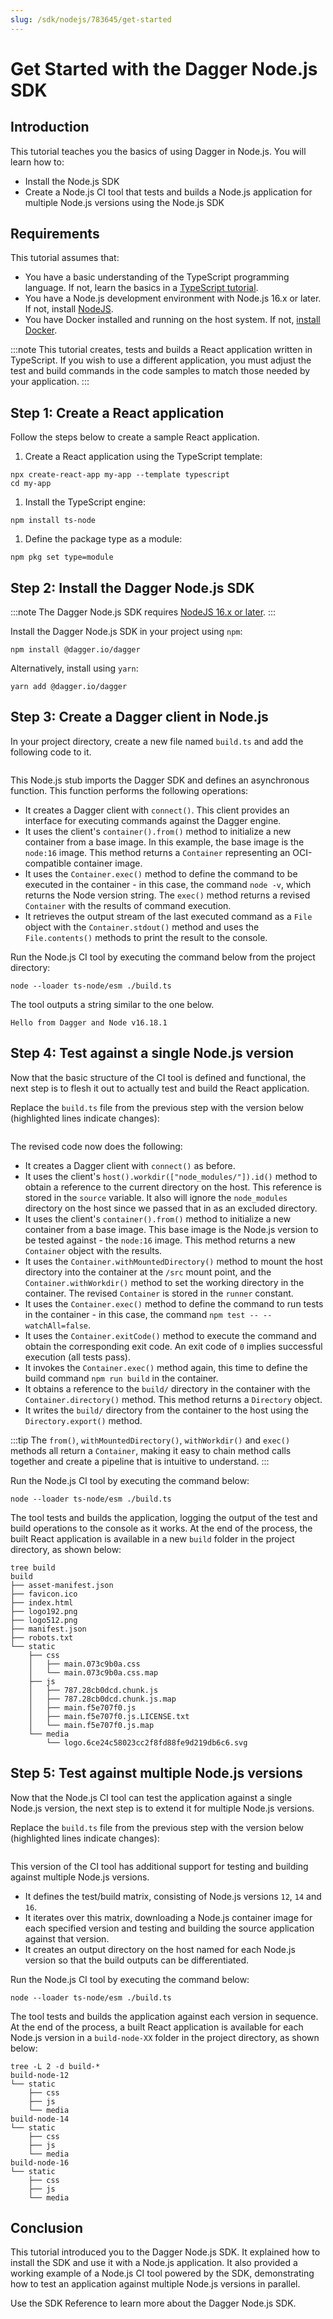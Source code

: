 ```yaml
---
slug: /sdk/nodejs/783645/get-started
---
```


# Get Started with the Dagger Node.js SDK

## Introduction

This tutorial teaches you the basics of using Dagger in Node.js. You will learn how to:

- Install the Node.js SDK
- Create a Node.js CI tool that tests and builds a Node.js application for multiple Node.js versions using the Node.js SDK

## Requirements

This tutorial assumes that:

- You have a basic understanding of the TypeScript programming language. If not, learn the basics in a [TypeScript tutorial](https://www.typescriptlang.org/docs/handbook/typescript-from-scratch.html).
- You have a Node.js development environment with Node.js 16.x or later. If not, install [NodeJS](https://nodejs.org/en/download/).
- You have Docker installed and running on the host system. If not, [install Docker](https://docs.docker.com/engine/install/).

:::note
This tutorial creates, tests and builds a React application written in TypeScript. If you wish to use a different application, you must adjust the test and build commands in the code samples to match those needed by your application.
:::

## Step 1: Create a React application

Follow the steps below to create a sample React application.

1. Create a React application using the TypeScript template:

  ```shell
  npx create-react-app my-app --template typescript
  cd my-app
  ```

1. Install the TypeScript engine:

  ```shell
  npm install ts-node
  ```

1. Define the package type as a module:

  ```shell
  npm pkg set type=module
  ```

## Step 2: Install the Dagger Node.js SDK

:::note
The Dagger Node.js SDK requires [NodeJS 16.x or later](https://nodejs.org/en/download/).
:::

Install the Dagger Node.js SDK in your project using `npm`:

```shell
npm install @dagger.io/dagger
```

Alternatively, install using `yarn`:

```shell
yarn add @dagger.io/dagger
```

## Step 3: Create a Dagger client in Node.js

In your project directory, create a new file named `build.ts` and add the following code to it.

```typescript file=snippets/get-started/step3/build.ts
```

This Node.js stub imports the Dagger SDK and defines an asynchronous function. This function performs the following operations:

- It creates a Dagger client with `connect()`. This client provides an interface for executing commands against the Dagger engine.
- It uses the client's `container().from()` method to initialize a new container from a base image. In this example, the base image is the `node:16` image. This method returns a `Container` representing an OCI-compatible container image.
- It uses the `Container.exec()` method to define the command to be executed in the container - in this case, the command `node -v`, which returns the Node version string. The `exec()` method returns a revised `Container` with the results of command execution.
- It retrieves the output stream of the last executed command as a `File` object with the `Container.stdout()` method and uses the `File.contents()` methods to print the result to the console.

Run the Node.js CI tool by executing the command below from the project directory:

```shell
node --loader ts-node/esm ./build.ts
```

The tool outputs a string similar to the one below.

```shell
Hello from Dagger and Node v16.18.1
```

## Step 4: Test against a single Node.js version

Now that the basic structure of the CI tool is defined and functional, the next step is to flesh it out to actually test and build the React application.

Replace the `build.ts` file from the previous step with the version below (highlighted lines indicate changes):

```typescript file=snippets/get-started/step4/build.ts
```

The revised code now does the following:

- It creates a Dagger client with `connect()` as before.
- It uses the client's `host().workdir(["node_modules/"]).id()` method to obtain a reference to the current directory on the host. This reference is stored in the `source` variable. It also will ignore the `node_modules` directory on the host since we passed that in as an excluded directory.
- It uses the client's `container().from()` method to initialize a new container from a base image. This base image is the Node.js version to be tested against - the `node:16` image. This method returns a new `Container` object with the results.
- It uses the `Container.withMountedDirectory()` method to mount the host directory into the container at the `/src` mount point, and the `Container.withWorkdir()` method to set the working directory in the container. The revised `Container` is stored in the `runner` constant.
- It uses the `Container.exec()` method to define the command to run tests in the container - in this case, the command `npm test -- --watchAll=false`.
- It uses the `Container.exitCode()` method to execute the command and obtain the corresponding exit code. An exit code of `0` implies successful execution (all tests pass).
- It invokes the `Container.exec()` method again, this time to define the build command `npm run build` in the container.
- It obtains a reference to the `build/` directory in the container with the `Container.directory()` method. This method returns a `Directory` object.
- It writes the `build/` directory from the container to the host using the `Directory.export()` method.

:::tip
The `from()`, `withMountedDirectory()`, `withWorkdir()` and `exec()` methods all return a `Container`, making it easy to chain method calls together and create a pipeline that is intuitive to understand.
:::

Run the Node.js CI tool by executing the command below:

```shell
node --loader ts-node/esm ./build.ts
```

The tool tests and builds the application, logging the output of the test and build operations to the console as it works. At the end of the process, the built React application is available in a new `build` folder in the project directory, as shown below:

```shell
tree build
build
├── asset-manifest.json
├── favicon.ico
├── index.html
├── logo192.png
├── logo512.png
├── manifest.json
├── robots.txt
└── static
    ├── css
    │   ├── main.073c9b0a.css
    │   └── main.073c9b0a.css.map
    ├── js
    │   ├── 787.28cb0dcd.chunk.js
    │   ├── 787.28cb0dcd.chunk.js.map
    │   ├── main.f5e707f0.js
    │   ├── main.f5e707f0.js.LICENSE.txt
    │   └── main.f5e707f0.js.map
    └── media
        └── logo.6ce24c58023cc2f8fd88fe9d219db6c6.svg
```

## Step 5: Test against multiple Node.js versions

Now that the Node.js CI tool can test the application against a single Node.js version, the next step is to extend it for multiple Node.js versions.

Replace the `build.ts` file from the previous step with the version below (highlighted lines indicate changes):

```typescript file=snippets/get-started/step5/build.ts
```

This version of the CI tool has additional support for testing and building against multiple Node.js versions.

- It defines the test/build matrix, consisting of Node.js versions `12`, `14` and `16`.
- It iterates over this matrix, downloading a Node.js container image for each specified version and testing and building the source application against that version.
- It creates an output directory on the host named for each Node.js version so that the build outputs can be differentiated.

Run the Node.js CI tool by executing the command below:

```shell
node --loader ts-node/esm ./build.ts
```

The tool tests and builds the application against each version in sequence. At the end of the process, a built React application is available for each Node.js version in a `build-node-XX` folder in the project directory, as shown below:

```shell
tree -L 2 -d build-*
build-node-12
└── static
    ├── css
    ├── js
    └── media
build-node-14
└── static
    ├── css
    ├── js
    └── media
build-node-16
└── static
    ├── css
    ├── js
    └── media
```

## Conclusion

This tutorial introduced you to the Dagger Node.js SDK. It explained how to install the SDK and use it with a Node.js application. It also provided a working example of a Node.js CI tool powered by the SDK, demonstrating how to test an application against multiple Node.js versions in parallel.

Use the SDK Reference to learn more about the Dagger Node.js SDK.
